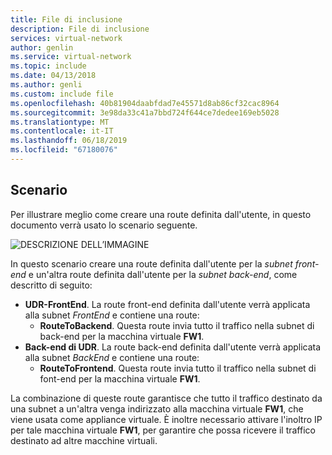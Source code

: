 ```yaml
---
title: File di inclusione
description: File di inclusione
services: virtual-network
author: genlin
ms.service: virtual-network
ms.topic: include
ms.date: 04/13/2018
ms.author: genli
ms.custom: include file
ms.openlocfilehash: 40b81904daabfdad7e45571d8ab86cf32cac8964
ms.sourcegitcommit: 3e98da33c41a7bbd724f644ce7dedee169eb5028
ms.translationtype: MT
ms.contentlocale: it-IT
ms.lasthandoff: 06/18/2019
ms.locfileid: "67180076"
---
```

## <a name="scenario"></a>Scenario
Per illustrare meglio come creare una route definita dall'utente, in questo documento verrà usato lo scenario seguente.

![DESCRIZIONE DELL’IMMAGINE](./media/virtual-network-create-udr-scenario-include/figure1.png)

In questo scenario creare una route definita dall'utente per la *subnet front-end* e un'altra route definita dall'utente per la *subnet back-end*, come descritto di seguito: 

* **UDR-FrontEnd**. La route front-end definita dall'utente verrà applicata alla subnet *FrontEnd* e contiene una route:    
  * **RouteToBackend**. Questa route invia tutto il traffico nella subnet di back-end per la macchina virtuale **FW1**.
* **Back-end di UDR**. La route back-end definita dall'utente verrà applicata alla subnet *BackEnd* e contiene una route:    
  * **RouteToFrontend**. Questa route invia tutto il traffico nella subnet di font-end per la macchina virtuale **FW1**.

La combinazione di queste route garantisce che tutto il traffico destinato da una subnet a un'altra venga indirizzato alla macchina virtuale **FW1**, che viene usata come appliance virtuale. È inoltre necessario attivare l'inoltro IP per tale macchina virtuale **FW1**, per garantire che possa ricevere il traffico destinato ad altre macchine virtuali.


